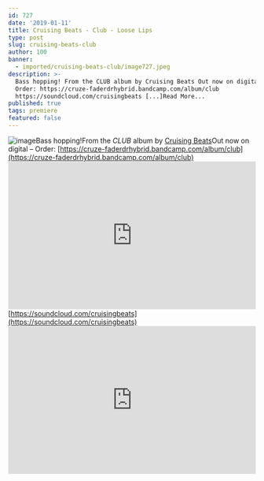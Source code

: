 ```yaml
---
id: 727
date: '2019-01-11'
title: Cruising Beats - Club - Loose Lips
type: post
slug: cruising-beats-club
author: 100
banner:
  - imported/cruising-beats-club/image727.jpeg
description: >-
  Bass hopping! From the CLUB album by Cruising Beats Out now on digital &#8211;
  Order: https://cruze-faderdrhybrid.bandcamp.com/album/club
  https://soundcloud.com/cruisingbeats [...]Read More...
published: true
tags: premiere
featured: false
---
```

![image](../imported/cruising-beats-club/image727.jpeg)Bass hopping!From the _CLUB_ album by [Cruising Beats](https://cruze-faderdrhybrid.bandcamp.com)Out now on digital – Order: [https://cruze-faderdrhybrid.bandcamp.com/album/club](https://cruze-faderdrhybrid.bandcamp.com/album/club)<iframe width='100%' height='300' scrolling='no' frameborder='no' allow='autoplay' src='https://w.soundcloud.com/player/?url=https%3A//api.soundcloud.com/tracks/557565840&color=%23ff5500&auto_play=false&hide_related=false&show_comments=true&show_user=true&show_reposts=false&show_teaser=true'></iframe>[https://soundcloud.com/cruisingbeats](https://soundcloud.com/cruisingbeats)<iframe width='100%' height='300' scrolling='no' frameborder='no' allow='autoplay' src='https://www.youtube.com/embed/ZalwBPa6LwY'></iframe>